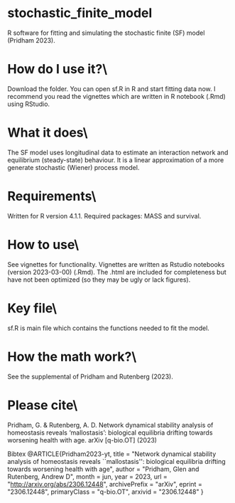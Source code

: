 # stochastic_finite_model
R software for fitting and simulating the stochastic finite (SF) model (Pridham 2023).

# **How do I use it?**\
Download the folder. You can open sf.R in R and start fitting data now. I recommend you read the vignettes which are written in R notebook (.Rmd) using RStudio.

# **What it does**\
The SF model uses longitudinal data to estimate an interaction network and equilibrium (steady-state) behaviour. It is a linear approximation of a more generate stochastic (Wiener) process model.

# **Requirements**\
Written for R version 4.1.1. Required packages: MASS and survival. 

# **How to use**\
See vignettes for functionality. Vignettes are written as Rstudio notebooks (version 2023-03-00) (.Rmd). The .html are included for completeness but have not been optimized (so they may be ugly or lack figures).

# **Key file**\
sf.R is main file which contains the functions needed to fit the model.

# **How the math work?**\
See the supplemental of Pridham and Rutenberg (2023).

# **Please cite**\
Pridham, G. & Rutenberg, A. D. Network dynamical stability analysis of homeostasis reveals ‘mallostasis’: biological equilibria drifting towards worsening health with age. arXiv [q-bio.OT] (2023)

Bibtex
@ARTICLE{Pridham2023-yt,
  title         = "Network dynamical stability analysis of homeostasis reveals
                   ``mallostasis'': biological equilibria drifting towards
                   worsening health with age",
  author        = "Pridham, Glen and Rutenberg, Andrew D",
  month         =  jun,
  year          =  2023,
  url           = "http://arxiv.org/abs/2306.12448",
  archivePrefix = "arXiv",
  eprint        = "2306.12448",
  primaryClass  = "q-bio.OT",
  arxivid       = "2306.12448"
}
